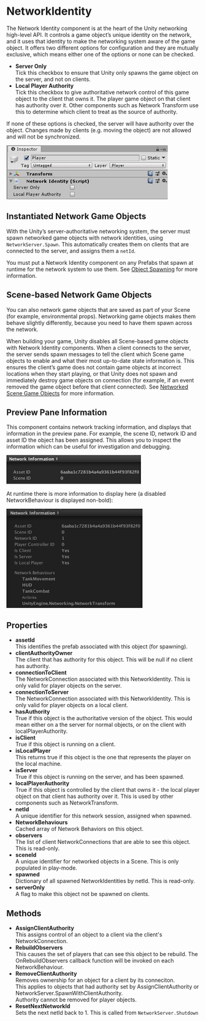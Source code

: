 # NetworkIdentity

The Network Identity component is at the heart of the Unity networking high-level API. It controls a game object’s unique identity on the network, and it uses that identity to make the networking system aware of the game object. It offers two different options for configuration and they are mutually exclusive, which means either one of the options or none can be checked.

-   **Server Only**  
    Tick this checkbox to ensure that Unity only spawns the game object on the server, and not on clients.
-   **Local Player Authority**  
    Tick this checkbox to give authoritative network control of this game object to the client that owns it. The player game object on that client has authority over it. Other components such as Network Transform use this to determine which client to treat as the source of authority.

If none of these options is checked, the server will have authority over the object. Changes made by clients (e.g. moving the object) are not allowed and will not be synchronized.

![Inspector](NetworkIdentity.jpg)

## Instantiated Network Game Objects

With the Unity’s server-authoritative networking system, the server must spawn networked game objects with network identities, using `NetworkServer.Spawn`. This automatically creates them on clients that are connected to the server, and assigns them a `netId`.

You must put a Network Identity component on any Prefabs that spawn at runtime for the network system to use them. See [Object Spawning](../Concepts/GameObjects/SpawnObject) for more information.

## Scene-based Network Game Objects

You can also network game objects that are saved as part of your Scene (for example, environmental props). Networking game objects makes them behave slightly differently, because you need to have them spawn across the network.

When building your game, Unity disables all Scene-based game objects with Network Identity components. When a client connects to the server, the server sends spawn messages to tell the client which Scene game objects to enable and what their most up-to-date state information is. This ensures the client’s game does not contain game objects at incorrect locations when they start playing, or that Unity does not spawn and immediately destroy game objects on connection (for example, if an event removed the game object before that client connected). See [Networked Scene Game Objects](../Concepts/GameObjects/SceneObjects) for more information.

## Preview Pane Information

This component contains network tracking information, and displays that information in the preview pane. For example, the scene ID, network ID and asset ID the object has been assigned. This allows you to inspect the information which can be useful for investigation and debugging.

![Preview](NetworkIdentityPreview.png)

At runtime there is more information to display here (a disabled NetworkBehaviour is displayed non-bold):

![Runtime Preview](NetworkIdentityPreviewRuntime.png)

## Properties

-   **assetId**  
    This identifies the prefab associated with this object (for spawning).
-   **clientAuthorityOwner**  
    The client that has authority for this object. This will be null if no client has authority.
-   **connectionToClient**  
    The NetworkConnection associated with this NetworkIdentity. This is only valid for player objects on the server.
-   **connectionToServer**  
    The NetworkConnection associated with this NetworkIdentity. This is only valid for player objects on a local client.
-   **hasAuthority**  
    True if this object is the authoritative version of the object. This would mean either on a the server for normal objects, or on the client with localPlayerAuthority.
-   **isClient**  
    True if this object is running on a client.
-   **isLocalPlayer**  
    This returns true if this object is the one that represents the player on the local machine.
-   **isServer**  
    True if this object is running on the server, and has been spawned.
-   **localPlayerAuthority**  
    True if this object is controlled by the client that owns it - the local player object on that client has authority over it. This is used by other components such as NetworkTransform.
-   **netId**  
    A unique identifier for this network session, assigned when spawned.
-   **NetworkBehaviours**  
    Cached array of Network Behaviors on this object.
-   **observers**  
    The list of client NetworkConnections that are able to see this object. This is read-only.
-   **sceneId**  
    A unique identifier for networked objects in a Scene. This is only populated in play-mode.
-   **spawned**  
    Dictionary of all spawned NetworkIdentities by netId. This is read-only.
-   **serverOnly**  
    A flag to make this object not be spawned on clients.

## Methods

-   **AssignClientAuthority**  
    This assigns control of an object to a client via the client's NetworkConnection.
-   **RebuildObservers**  
    This causes the set of players that can see this object to be rebuild. The OnRebuildObservers callback function will be invoked on each NetworkBehaviour.
-   **RemoveClientAuthority**  
    Removes ownership for an object for a client by its conneciton.  
    This applies to objects that had authority set by AssignClientAuthority or NetworkServer.SpawnWithClientAuthority.  
    Authority cannot be removed for player objects.
-   **ResetNextNetworkId**  
    Sets the next netId back to 1. This is called from `NetworkServer.Shutdown`
